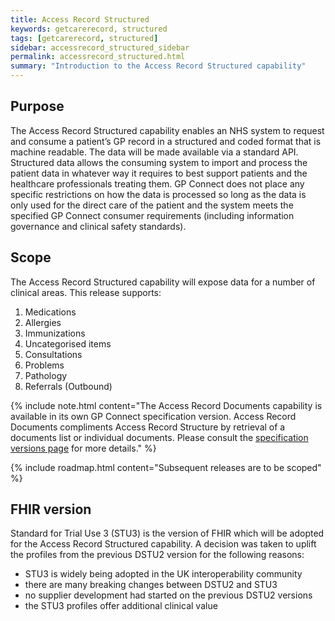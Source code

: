 ```yaml
---
title: Access Record Structured
keywords: getcarerecord, structured
tags: [getcarerecord, structured]
sidebar: accessrecord_structured_sidebar
permalink: accessrecord_structured.html
summary: "Introduction to the Access Record Structured capability"
---
```


## Purpose ##

The Access Record Structured capability enables an NHS system to request and consume a patient’s GP record in a structured and coded format that is machine readable. The data will be made available via a standard API. Structured data allows the consuming system to import and process the patient data in whatever way it requires to best support patients and the healthcare professionals treating them. GP Connect does not place any specific restrictions on how the data is processed so long as the data is only used for the direct care of the patient and the system meets the specified GP Connect consumer requirements (including information governance and clinical safety standards).

## Scope ##

The Access Record Structured capability will expose data for a number of clinical areas. This release supports:

1. Medications
2. Allergies
3. Immunizations
4. Uncategorised items
5. Consultations
6. Problems
7. Pathology
8. Referrals (Outbound)

{% include note.html content="The Access Record Documents capability is available in its own GP Connect specification version. 
Access Record Documents compliments Access Record Structure by retrieval of a documents list or individual documents.
Please consult the [specification versions page](https://developer.nhs.uk/gp-connect-specification-versions/) for more details." %}

{% include roadmap.html content="Subsequent releases are to be scoped" %}

## FHIR version ##
Standard for Trial Use 3 (STU3) is the version of FHIR which will be adopted for the Access Record Structured capability. A decision was taken to uplift the profiles from the previous DSTU2 version for the following reasons:

 - STU3 is widely being adopted in the UK interoperability community
 - there are many breaking changes between DSTU2 and STU3
 - no supplier development had started on the previous DSTU2 versions
 - the STU3 profiles offer additional clinical value
